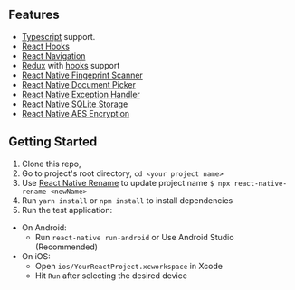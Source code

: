 ## Features
- [Typescript](https://www.typescriptlang.org/) support.
- [React Hooks](https://reactjs.org/docs/hooks-intro.html)
- [React Navigation](https://reactnavigation.org/)
- [Redux](http://redux.js.org/) with [hooks](https://react-redux.js.org/api/hooks) support
- [React Native Fingeprint Scanner](https://github.com/hieuvp/react-native-fingerprint-scanner/)
- [React Native Document Picker](https://github.com/rnmods/react-native-document-picker/)
- [React Native Exception Handler](https://github.com/a7ul/react-native-exception-handler/)
- [React Native SQLite Storage](https://github.com/andpor/react-native-sqlite-storage)
- [React Native AES Encryption](https://github.com/rocwong-cn/react-native-aes-kit)


## Getting Started

1. Clone this repo, 
2. Go to project's root directory, `cd <your project name>`
3. Use [React Native Rename](https://github.com/junedomingo/react-native-rename) to update project name `$ npx react-native-rename <newName>`
4. Run `yarn install` or `npm install` to install dependencies
5. Run the test application:

- On Android:
  - Run `react-native run-android` or Use Android Studio (Recommended)
- On iOS:
  - Open `ios/YourReactProject.xcworkspace` in Xcode
  - Hit `Run` after selecting the desired device